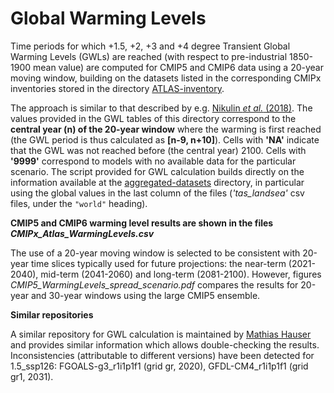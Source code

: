 # Global Warming Levels 

Time periods for which +1.5, +2, +3 and +4 degree Transient Global Warming Levels (GWLs) are reached (with respect to pre-industrial 1850-1900 mean value) are computed for CMIP5 and CMIP6 data using a 20-year moving window, building on the datasets listed in the corresponding CMIPx inventories stored in the directory [ATLAS-inventory](https://github.com/IPCC-WG1/Atlas/tree/master/ATLAS-inventory). 

The approach is similar to that described by e.g. [Nikulin *et al.* (2018)](https://doi.org/10.1088/1748-9326/aab1b1). The values provided in the GWL tables of this directory correspond to the **central year (n) of the 20-year window** where the warming is first reached (the GWL period is thus calculated as **[n-9, n+10]**). Cells with **'NA'** indicate that the GWL was not reached before (the central year) 2100. Cells with **'9999'** correspond to models with no available data for the particular scenario. The script provided for GWL calculation builds directly on the information available at the [aggregated-datasets](https://github.com/IPCC-WG1/Atlas/tree/master/aggregated-datasets) directory, in particular using the global values in the last column of the files (*'tas_landsea'* csv files, under the `"world"` heading).

**CMIP5 and CMIP6 warming level results are shown in the files *CMIPx_Atlas_WarmingLevels.csv***

The use of a 20-year moving window is selected to be consistent with 20-year time slices typically used for future projections: the near-term (2021-2040), mid-term (2041-2060) and long-term (2081-2100). However, figures *CMIP5_WarmingLevels_spread_scenario.pdf* compares the results for 20-year and 30-year windows using the large CMIP5 ensemble. 

**Similar repositories**

A similar repository for GWL calculation is maintained by [Mathias Hauser](https://github.com/mathause/cmip_warming_levels) and provides similar information which allows double-checking the results. Inconsistencies (attributable to different versions) have been detected for 1.5_ssp126: FGOALS-g3_r1i1p1f1 (grid gr, 2020), GFDL-CM4_r1i1p1f1 (grid gr1, 2031).


